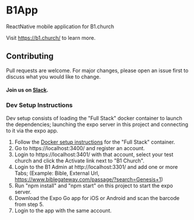 # B1App
ReactNative mobile application for B1.church

Visit <a href="https://b1.church/">https://b1.church/</a> to learn more.

## Contributing
Pull requests are welcome. For major changes, please open an issue first to discuss what you would like to change.
#### Join us on [Slack](https://join.slack.com/t/livechurchsolutions/shared_invite/zt-i88etpo5-ZZhYsQwQLVclW12DKtVflg).


### Dev Setup Instructions
Dev setup consists of loading the "Full Stack" docker container to launch the dependencies; launching the expo server in this project and connecting to it via the expo app.

1. Follow the [Docker setup instructions](https://github.com/LiveChurchSolutions/Docker/) for the "Full Stack" container.
2. Go to https://localhost:3400/ and register an account.
3. Login to https://localhost:3401/ with that account, select your test church and click the Activate link next to "B1 Church".
4. Login to the B1 Admin at http://localhost:3301/ and add one or more Tabs; (Example: Bible, External Url, https://www.biblegateway.com/passage/?search=Genesis+1)
5. Run "npm install" and "npm start" on this project to start the expo server.
6. Download the Expo Go app for iOS or Android and scan the barcode from step 5.
7. Login to the app with the same account.